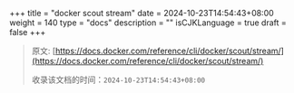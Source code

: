 +++
title = "docker scout stream"
date = 2024-10-23T14:54:43+08:00
weight = 140
type = "docs"
description = ""
isCJKLanguage = true
draft = false
+++

> 原文: [https://docs.docker.com/reference/cli/docker/scout/stream/](https://docs.docker.com/reference/cli/docker/scout/stream/)
>
> 收录该文档的时间：`2024-10-23T14:54:43+08:00`
